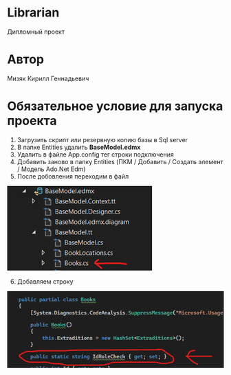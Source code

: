 # Librarian
Дипломный проект

# Автор
Мизяк Кирилл Геннадьевич

# Обязательное условие для запуска проекта 
1) Загрузить скрипт или резервную копию базы в Sql server
2) В папке Entities удалить <b> BaseModel.edmx</b>
3) Удалить в файле App.config  тег строки подключения
4) Добавить заново в папку Entities (ПКМ / Добавить / Создать элемент / Модель Ado.Net Edm)
5) После добовления переходим в файл 
 
![Image alt](https://github.com/crushednat123/Librarian/blob/main/img/bd1.png)

6) Добавляем строку 

![Image alt](https://github.com/crushednat123/Librarian/blob/main/img/bd2.png)
